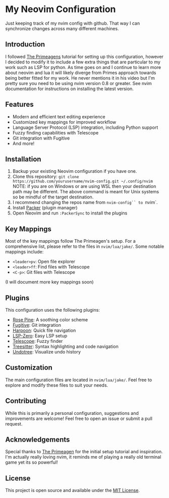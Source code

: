 # My Neovim Configuration

Just keeping track of my nvim config with github. That way I can synchronize changes across many different machines.

## Introduction

I followed [The Primeagens](https://www.youtube.com/@ThePrimeagen) tutorial for setting up this configuration, however I decided to modify it to include a few extra things that are particular to my work such as LSP for python. As time goes on and I continue to learn more about neovim and lua it will likely diverge from Primes approach towards being better fitted for my work. He never mentions it in his video but I'm pretty sure you need to be using nvim version 0.8 or greater. See nvim documentation for instructions on installing the latest version.

## Features

- Modern and efficient text editing experience
- Customized key mappings for improved workflow
- Language Server Protocol (LSP) integration, including Python support
- Fuzzy finding capabilities with Telescope
- Git integration with Fugitive
- And more!

## Installation

1. Backup your existing Neovim configuration if you have one.
2. Clone this repository: `git clone https://github.com/yourusername/nvim-config.git ~/.config/nvim`
   NOTE: if you are on Windows or are using WSL then your destination path may be different. The above command is meant for Unix systems so be mindful of the target destination.
3. I recommend changing the repos name from `nvim-config`` to `nvim`.
4. Install [Packer](https://github.com/wbthomason/packer.nvim) (plugin manager)
5. Open Neovim and run `:PackerSync` to install the plugins

## Key Mappings

Most of the key mappings follow The Primeagen's setup. For a comprehensive list, please refer to the files in `nvim/lua/jake/`. Some notable mappings include:

- `<leader>pv`: Open file explorer
- `<leader>ff`: Find files with Telescope
- `<C-p>`: Git files with Telescope

(I will document more key mappings soon)

## Plugins

This configuration uses the following plugins:

- [Rose Pine](https://github.com/rose-pine/neovim): A soothing color scheme
- [Fugitive](https://github.com/tpope/vim-fugitive): Git integration
- [Harpoon](https://github.com/ThePrimeagen/harpoon): Quick file navigation
- [LSP-Zero](https://github.com/VonHeikemen/lsp-zero.nvim): Easy LSP setup
- [Telescope](https://github.com/nvim-telescope/telescope.nvim): Fuzzy finder
- [Treesitter](https://github.com/nvim-treesitter/nvim-treesitter): Syntax highlighting and code navigation
- [Undotree](https://github.com/mbbill/undotree): Visualize undo history

## Customization

The main configuration files are located in `nvim/lua/jake/`. Feel free to explore and modify these files to suit your needs.

## Contributing

While this is primarily a personal configuration, suggestions and improvements are welcome! Feel free to open an issue or submit a pull request.

## Acknowledgements

Special thanks to [The Primeagen](https://www.youtube.com/@ThePrimeagen) for the initial setup tutorial and inspiration. I'm actually really loving nvim, it reminds me of playing a really old terminal game yet its so powerful!

## License

This project is open source and available under the [MIT License](LICENSE).

